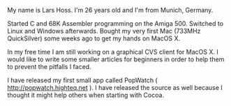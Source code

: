 

My name is Lars Hoss. I'm 26 years old and I'm from Munich, Germany.

Started C and 68K Assembler programming on the Amiga 500. Switched
to Linux and Windows afterwards. Bought my very first Mac (733MHz QuickSilver)
some weeks ago to get my hands on MacOS X.

In my free time I am still working on a graphical CVS client for MacOS X.
I would like to write some smaller articles for beginners in order
to help them to prevent the pitfalls I faced. 

I have released my first small app called PopWatch ( http://popwatch.highteq.net ). I have released the source as well because I thought it might help others when starting with Cocoa.
